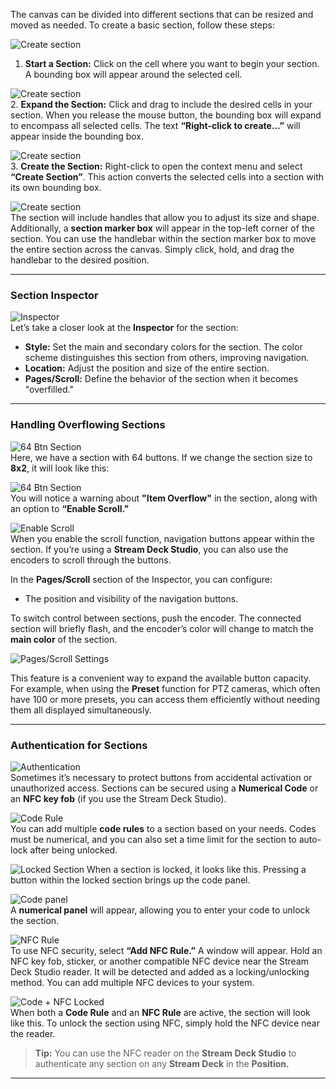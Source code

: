 The canvas can be divided into different sections that can be resized and moved as needed. To create a basic section, follow these steps:

![Create section](images/section/create_section_1.png)  
1. **Start a Section:** Click on the cell where you want to begin your section. A bounding box will appear around the selected cell.

![Create section](images/section/create_section_2.png)  
2. **Expand the Section:** Click and drag to include the desired cells in your section. When you release the mouse button, the bounding box will expand to encompass all selected cells. The text **“Right-click to create…”** will appear inside the bounding box.

![Create section](images/section/create_section_3.png)  
3. **Create the Section:** Right-click to open the context menu and select **“Create Section”**. This action converts the selected cells into a section with its own bounding box.

![Create section](images/section/create_section_4.png)  
The section will include handles that allow you to adjust its size and shape. Additionally, a **section marker box** will appear in the top-left corner of the section. You can use the handlebar within the section marker box to move the entire section across the canvas. Simply click, hold, and drag the handlebar to the desired position.

---

### Section Inspector

![Inspector](images/section/section_inspector.png)  
Let’s take a closer look at the **Inspector** for the section:

- **Style:** Set the main and secondary colors for the section. The color scheme distinguishes this section from others, improving navigation.  
- **Location:** Adjust the position and size of the entire section.  
- **Pages/Scroll:** Define the behavior of the section when it becomes "overfilled."  

---

### Handling Overflowing Sections

![64 Btn Section](images/section/section_64btn.png)  
Here, we have a section with 64 buttons. If we change the section size to **8x2**, it will look like this:

![64 Btn Section](images/section/section_64btn_2.png)  
You will notice a warning about **"Item Overflow"** in the section, along with an option to **“Enable Scroll.”**

![Enable Scroll](images/section/section_64btn_3.png)  
When you enable the scroll function, navigation buttons appear within the section. If you’re using a **Stream Deck Studio**, you can also use the encoders to scroll through the buttons.  

In the **Pages/Scroll** section of the Inspector, you can configure:  
- The position and visibility of the navigation buttons.  

To switch control between sections, push the encoder. The connected section will briefly flash, and the encoder’s color will change to match the **main color** of the section.  

![Pages/Scroll Settings](images/section/pages_scroll.png)  

This feature is a convenient way to expand the available button capacity. For example, when using the **Preset** function for PTZ cameras, which often have 100 or more presets, you can access them efficiently without needing them all displayed simultaneously.

---

### Authentication for Sections

![Authentication](images/section/authentication.png)  
Sometimes it’s necessary to protect buttons from accidental activation or unauthorized access. Sections can be secured using a **Numerical Code** or an **NFC key fob** (if you use the Stream Deck Studio).  

![Code Rule](images/section/code_rule.png)  
You can add multiple **code rules** to a section based on your needs. Codes must be numerical, and you can also set a time limit for the section to auto-lock after being unlocked.

![Locked Section](<images/section/locked _section1.png>)
When a section is locked, it looks like this. Pressing a button within the locked section brings up the code panel.

![Code panel](images/section/codepanel.png)  
A **numerical panel** will appear, allowing you to enter your code to unlock the section.

![NFC Rule](images/section/nfc_rule.png)  
To use NFC security, select **“Add NFC Rule.”** A window will appear. Hold an NFC key fob, sticker, or another compatible NFC device near the Stream Deck Studio reader. It will be detected and added as a locking/unlocking method. You can add multiple NFC devices to your system.

![Code + NFC Locked](images/section/code_nfc_locked.png)  
When both a **Code Rule** and an **NFC Rule** are active, the section will look like this. To unlock the section using NFC, simply hold the NFC device near the reader.


>**Tip:** 
>You can use the NFC reader on the **Stream Deck Studio** to authenticate any section on any **Stream Deck** in the **Position.**

---
